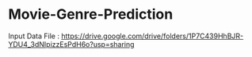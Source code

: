 # Movie-Genre-Prediction
Input Data File : https://drive.google.com/drive/folders/1P7C439HhBJR-YDU4_3dNIpizzEsPdH6o?usp=sharing
